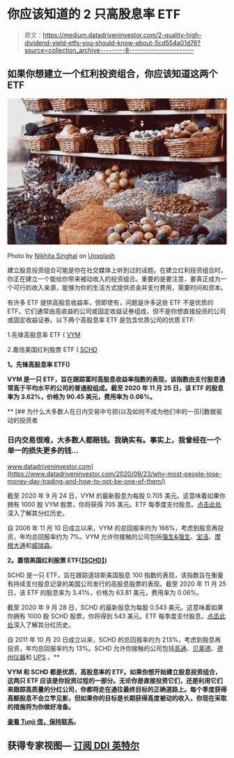 # 你应该知道的 2 只高股息率 ETF

> 原文：<https://medium.datadriveninvestor.com/2-quality-high-dividend-yield-etfs-you-should-know-about-5cd554a01d76?source=collection_archive---------8----------------------->

## 如果你想建立一个红利投资组合，你应该知道这两个 ETF

![](img/7cc850ea09359238a2bed607d084b9b2.png)

Photo by [Nikhita Singhal](https://unsplash.com/@nikhita?utm_source=medium&utm_medium=referral) on [Unsplash](https://unsplash.com?utm_source=medium&utm_medium=referral)

建立股息投资组合可能是你在社交媒体上听到过的话题。在建立红利投资组合时，你正在建立一个能给你带来被动收入的投资组合。重要的是要注意，要真正成为一个可行的收入来源，能够为你的生活方式提供资金并支付费用，需要时间和资本。

有许多 ETF 提供高股息收益率，但即使有，问题是许多这些 ETF 不是优质的 ETF。它们通常由高收益的公司或固定收益证券组成，但不是你想直接投资的公司或固定收益证券。以下两个高股息率 ETF 是包含优质公司的优质 ETF:

1.先锋高股息率 ETF ( [VYM](https://finance.yahoo.com/quote/VYM?p=VYM&.tsrc=fin-srch)

2.嘉信美国红利股票 ETF ( [SCHD](https://finance.yahoo.com/quote/SCHD?p=SCHD&.tsrc=fin-srch)

**1。先锋高股息率 ETF(**[](https://finance.yahoo.com/quote/VYM?p=VYM&.tsrc=fin-srch)****)****

**VYM 是一只 ETF，旨在跟踪富时高股息收益率指数的表现，该指数由支付股息通常高于平均水平的公司的普通股组成。截至 2020 年 11 月 25 日，该 ETF 的股息率为 3.62%，价格为 90.45 美元，费用率为 0.06%。**

**[](https://www.datadriveninvestor.com/2020/09/23/why-most-people-lose-money-day-trading-and-how-to-not-be-one-of-them/) [## 为什么大多数人在日内交易中亏损(以及如何不成为他们中的一员)|数据驱动的投资者

### 日内交易很难，大多数人都赔钱。我确实有。事实上，我曾经在一个单一的损失更多的钱…

www.datadriveninvestor.com](https://www.datadriveninvestor.com/2020/09/23/why-most-people-lose-money-day-trading-and-how-to-not-be-one-of-them/) 

截至 2020 年 9 月 24 日，VYM 的最新股息为每股 0.705 美元。这意味着如果你拥有 1000 股 VYM 股票，你将获得 705 美元。ETF 每季度支付股息。[点击此处](https://www.nasdaq.com/market-activity/funds-and-etfs/vym/dividend-history)深入了解其分红历史。

自 2006 年 11 月 10 日成立以来，VYM 的总回报率约为 166%，考虑到股息再投资，年均总回报率约为 7%。VYM 允许你接触的公司包括[强生&强生](https://finance.yahoo.com/quote/JNJ?p=JNJ)、[宝洁](https://finance.yahoo.com/quote/PG?p=PG)、[摩根大通](https://finance.yahoo.com/quote/JPM?p=JPM)和[威瑞森](https://finance.yahoo.com/quote/VZ?p=VZ)。

**2。嘉信美国红利股票 ETF(**[**【SCHD】**](https://finance.yahoo.com/quote/SCHD?p=SCHD&.tsrc=fin-srch)**)**

SCHD 是一只 ETF，旨在跟踪道琼斯美国股息 100 指数的表现，该指数旨在衡量有持续支付股息记录的美国公司发行的高股息股票的表现。截至 2020 年 11 月 25 日，该 ETF 的股息率为 3.41%，价格为 63.81 美元，费用率为 0.06%。

截至 2020 年 9 月 28 日，SCHD 的最新股息为每股 0.543 美元。这意味着如果你拥有 1000 股 SCHD 股票，你将得到 543 美元。ETF 每季度支付股息。[点击此处](https://www.nasdaq.com/market-activity/funds-and-etfs/schd/dividend-history)深入了解其分红历史。

自 2011 年 10 月 20 日成立以来，SCHD 的总回报率约为 213%，考虑到股息再投资，年均总回报率约为 13%。SCHD 允许你接触的公司包括[高通](https://finance.yahoo.com/quote/QCOM?p=QCOM)、[贝莱德](https://finance.yahoo.com/quote/BLK?p=BLK)、[德州仪器](https://finance.yahoo.com/quote/TXN?p=TXN)和 [UPS](https://finance.yahoo.com/quote/UPS?p=UPS) 。** 

**VYM 和 SCHD 都是优质、高股息率的 ETF。如果你想开始建立股息投资组合，这两只 ETF 应该是你投资过程的一部分。无论你是直接投资它们，还是利用它们来跟踪高质量的分红公司，你都将走在通往最终目标的正确道路上。每个季度获得高额股息不会立竿见影，但如果你的目标是长期获得高度被动的收入，你现在采取的措施将为你做好准备。**

**[查看 Tunji 信，保持联系](https://tunji.substack.com/)。**

## **获得专家视图— [订阅 DDI 英特尔](https://datadriveninvestor.com/ddi-intel)**